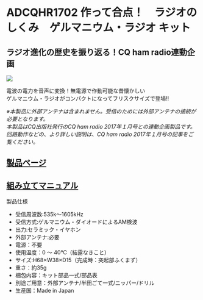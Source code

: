 # ADCQHR1702 作って合点！　ラジオのしくみ　ゲルマニウム・ラジオ キット

## ラジオ進化の歴史を振り返る！CQ ham radio連動企画

![](https://bit-trade-one.co.jp/wp/wp-content/uploads/2017/01/b1df900ec654e2dd28f7abe8ef9a35dc1.png)

電波の電力を音声に変換！無電源で作動可能な昔懐かしい  
ゲルマニウム・ラジオがコンパクトになってフリスクサイズで登場!!

*※本製品に外部アンテナは含まれません。受信のためには外部アンテナの接続が必要となります。*  
*本製品はCQ出版社発行のCQ ham radio 2017年１月号との連動企画製品です。*  
*回路動作などの、より詳しい説明は、CQ ham radio 2017年１月号の記事をご覧ください。*  

## [製品ページ](https://bit-trade-one.co.jp/product/assemblydisk/adcqhr1702/)

## [組み立てマニュアル](http://einstlab.web.fc2.com/Kit/GermaniumKit.pdf)

製品仕様

 
 - 受信周波数:535k～1605kHz
 - 受信方式:ゲルマニウム・ダイオードによるAM検波
 - 出力:セラミック・イヤホン
 - 外部アンテナ:必要
 - 電源：不要
 - 使用温度：0 ～ 40℃（結露なきこと）
 - サイズ:H68×W38×D15（完成時：突起部ふくまず）
 - 重さ：約35g
 - 梱包内容：キット部品一式/部品表
 - 別途ご用意：外部アンテナ/半田ごて一式/ニッパー/ドリル
 - 生産国：Made in Japan
